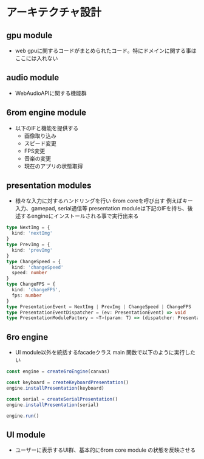 # アーキテクチャ設計
## gpu module
- web gpuに関するコードがまとめられたコード。特にドメインに関する事はここには入れない
## audio module
- WebAudioAPIに関する機能群

## 6rom engine module
- 以下のIFと機能を提供する
  - 画像取り込み
  - スピード変更
  - FPS変更
  - 音楽の変更
  - 現在のアプリの状態取得

## presentation modules
- 様々な入力に対するハンドリングを行い 6rom coreを呼び出す
  例えばキー入力、gamepad, serial通信等
  presentation moduleは下記のIFを持ち、後述するengineにインストールされる事で実行出来る

``` typescript
type NextImg = {
  kind: 'nextImg'
}
type PrevImg = {
  kind: 'prevImg'
}
type ChangeSpeed = {
  kind: 'changeSpeed'
  speed: number
}
type ChangeFPS = {
  kind: 'changeFPS',
  fps: number
}
type PresentationEvent = NextImg | PrevImg | ChangeSpeed | ChangeFPS
type PresentationEventDispatcher = (ev: PresentationEvent) => void
type PresentationModuleFactory = <T>(param: T) => (dispatcher: PresentationEventDispatcher) => void

```
## 6ro engine
- UI module以外を統括するfacadeクラス
  main 関数で以下のように実行したい

``` typescript
const engine = create6roEngine(canvas)

const keyboard = createKeyboardPresentation()
engine.installPresentation(keyboard)

const serial = createSerialPresentation()
engine.installPresentation(serial)

engine.run()
```

## UI module
- ユーザーに表示するUI群、基本的に6rom core module の状態を反映させる
